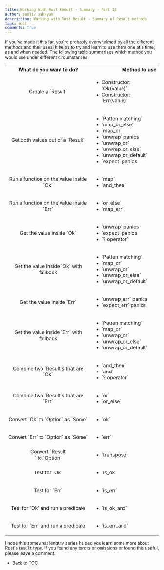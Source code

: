 ```yaml
---
title: Working With Rust Result - Summary - Part 14
author: sanjiv sahayam
description: Working with Rust Result - Summary of Result methods
tags: rust
comments: true
---
```


If you've made it this far, you're probably overwhelmed by all the different methods and their uses!
It helps to try and learn to use them one at a time; as and when needed. The following table summarises which method you would use under different circumstances.

<table>
  <tbody>
    <tr>
      <th>What do you want to do?</th>
      <th align="right">Method to use</th>
    </tr>
    <tr>
      <td align="center">Create a `Result`</td>
      <td align="left">
        <ul>
          <li>Constructor: `Ok(value)`</li>
          <li>Constructor: `Err(value)`</li>
        </ul>
      </td>
    </tr>
    <tr>
      <td align="center">Get both values out of a `Result`</td>
      <td align="left">
        <ul>
          <li>`Patten matching`</li>
          <li>`map_or_else`</li>
          <li>`map_or`</li>
          <li>`unwrap` panics</li>
          <li>`unwrap_or`</li>
          <li>`unwrap_or_else`</li>
          <li>`unwrap_or_default`</li>
          <li>`expect` panics</li>
        </ul>
      </td>
    </tr>
    <tr>
      <td align="center">Run a function on the value inside `Ok`</td>
      <td align="left">
        <ul>
          <li>`map`</li>
          <li>`and_then`</li>
        </ul>
      </td>
    </tr>
    <tr>
      <td align="center">Run a function on the value inside `Err`</td>
      <td align="left">
        <ul>
          <li>`or_else`</li>
          <li>`map_err`</li>
        </ul>
      </td>
    </tr>
    <tr>
      <td align="center">Get the value inside `Ok`</td>
      <td align="left">
        <ul>
          <li>`unwrap` panics</li>
          <li>`expect` panics</li>
          <li>`? operator`</li>
        </ul>
      </td>
    </tr>
    <tr>
      <td align="center">Get the value inside `Ok` with fallback</td>
      <td align="left">
        <ul>
          <li>`Patten matching`</li>
          <li>`map_or`</li>
          <li>`unwrap_or`</li>
          <li>`unwrap_or_else`</li>
          <li>`unwrap_or_default`</li>
        </ul>
      </td>
    </tr>
    <tr>
      <td align="center">Get the value inside `Err`</td>
      <td align="left">
        <ul>
          <li>`unwrap_err` panics</li>
          <li>`expect_err` panics</li>
        </ul>
      </td>
    </tr>
    <tr>
      <td align="center">Get the value inside `Err` with fallback</td>
      <td align="left">
        <ul>
          <li>`Patten matching`</li>
          <li>`map_or`</li>
          <li>`unwrap_or`</li>
          <li>`unwrap_or_else`</li>
          <li>`unwrap_or_default`</li>
        </ul>
      </td>
    </tr>
    <tr>
      <td align="center">Combine two `Result`s that are `Ok`</td>
      <td align="left">
        <ul>
          <li>`and_then`</li>
          <li>`and`</li>
          <li>`? operator`</li>
        </ul>
      </td>
    </tr>
    <tr>
      <td align="center">Combine two `Result`s that are `Err`</td>
      <td align="left">
        <ul>
          <li>`or`</li>
          <li>`or_else`</li>
        </ul>
      </td>
    </tr>
    <tr>
      <td align="center">Convert `Ok` to `Option` as `Some`</td>
      <td align="left">
        <ul>
          <li>`ok`</li>
        </ul>
      </td>
    </tr>
    <tr>
      <td align="center">Convert `Err` to `Option` as `Some`</td>
      <td align="left">
        <ul>
          <li>`err`</li>
        </ul>
      </td>
    </tr>
    <tr>
      <td align="center">Convert `Result<Option>` to `Option<Result>`</td>
      <td align="left">
        <ul>
          <li>`transpose`</li>
        </ul>
      </td>
    </tr>
    <tr>
      <td align="center">Test for `Ok`</td>
      <td align="left">
        <ul>
          <li>`is_ok`</li>
        </ul>
      </td>
    </tr>
    <tr>
      <td align="center">Test for `Err`</td>
      <td align="left">
        <ul>
          <li>`is_err`</li>
        </ul>
      </td>
    </tr>
    <tr>
      <td align="center">Test for `Ok` and run a predicate</td>
      <td align="left">
        <ul>
          <li>`is_ok_and`</li>
        </ul>
      </td>
    </tr>
    <tr>
      <td align="center">Test for `Err` and run a predicate</td>
      <td align="left">
        <ul>
          <li>`is_err_and`</li>
        </ul>
      </td>
    </tr>
  </tbody>
</table>

I hope this somewhat lengthy series helped you learn some more about Rust's `Result` type. If you found any errors or omissions or found this useful, please leave a comment.

- Back to [TOC](2024-01-24-working-with-rust-result.html)
